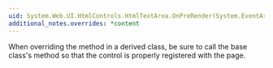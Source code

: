 ```yaml
---
uid: System.Web.UI.HtmlControls.HtmlTextArea.OnPreRender(System.EventArgs)
additional_notes.overrides: *content
---
```


<p>When overriding the <xref href="System.Web.UI.HtmlControls.HtmlTextArea.OnPreRender(System.EventArgs)"></xref> method in a derived class, be sure to call the base class's <xref href="System.Web.UI.HtmlControls.HtmlTextArea.OnPreRender(System.EventArgs)"></xref> method so that the <xref href="System.Web.UI.HtmlControls.HtmlTextArea"></xref> control is properly registered with the page.</p>



